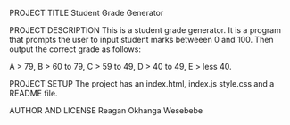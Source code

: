 PROJECT TITLE
Student Grade Generator

PROJECT DESCRIPTION
This is a student grade generator. It is a program that prompts the user to input student marks betweeen 0 and 100. Then output the correct grade as follows:

A > 79, B > 60 to 79, C > 59 to 49, D > 40 to 49, E > less 40.

PROJECT SETUP
The project has an index.html, index.js style.css and a README file.

AUTHOR AND LICENSE
Reagan Okhanga Wesebebe


